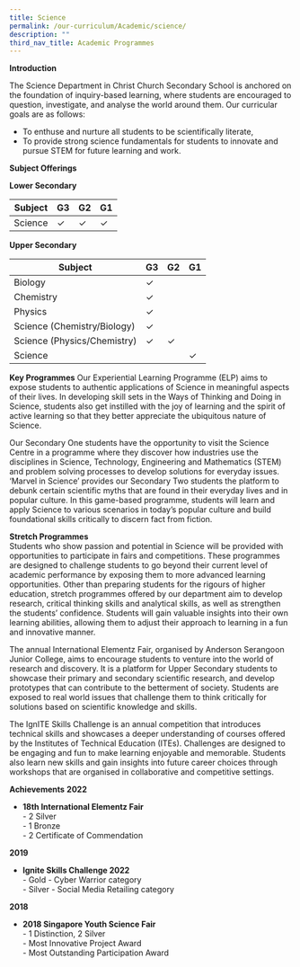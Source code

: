 ```yaml
---
title: Science
permalink: /our-curriculum/Academic/science/
description: ""
third_nav_title: Academic Programmes
---
```

**Introduction**

The Science Department in Christ Church Secondary School is anchored on the foundation of inquiry-based learning, where students are encouraged to question, investigate, and analyse the world around them. Our curricular goals are as follows:

* To enthuse and nurture all students to be scientifically literate,
* To provide strong science fundamentals for students to innovate and pursue STEM for future learning and work.

**Subject Offerings**

**Lower Secondary**

| Subject| G3 | G2 | G1 |
| -------- | -------- | -------- | ------ |
| Science   | ✓     | ✓     | ✓|

**Upper Secondary**

| Subject| G3 | G2 | G1 |
| -------- | -------- | -------- | ------ |
| Biology   | ✓     |      | |
| Chemistry   | ✓     |      | |
| Physics   | ✓     |      | |
| Science (Chemistry/Biology)   | ✓     |      | |
| Science (Physics/Chemistry)   |✓| ✓| |
| Science   |      |      | ✓|


**Key Programmes**
Our Experiential Learning Programme (ELP) aims to expose students to authentic applications of Science in meaningful aspects of their lives. In developing skill sets in the Ways of Thinking and Doing in Science, students also get instilled with the joy of learning and the spirit of active learning so that they better appreciate the ubiquitous nature of Science.

Our Secondary One students have the opportunity to visit the Science Centre in a programme where they discover how industries use the disciplines in Science, Technology, Engineering and Mathematics (STEM) and problem solving processes to develop solutions for everyday issues. ‘Marvel in Science’ provides our Secondary Two students the platform to debunk certain scientific myths that are found in their everyday lives and in popular culture. In this game-based programme, students will learn and apply Science to various scenarios in today’s popular culture and build foundational skills critically to discern fact from fiction.

**Stretch Programmes** <br>
Students who show passion and potential in Science will be provided with opportunities to participate in fairs and competitions. These programmes are designed to challenge students to go beyond their current level of academic performance by exposing them to more advanced learning opportunities. Other than preparing students for the rigours of higher education, stretch programmes offered by our department aim to develop research, critical thinking skills and analytical skills, as well as strengthen the students’ confidence. Students will gain valuable insights into their own learning abilities, allowing them to adjust their approach to learning in a fun and innovative manner. 

The annual International Elementz Fair, organised by Anderson Serangoon Junior College, aims to encourage students to venture into the world of research and discovery. It is a platform for Upper Secondary students to showcase their primary and secondary scientific research, and develop prototypes that can contribute to the betterment of society. Students are exposed to real world issues that challenge them to think critically for solutions based on scientific knowledge and skills.

The IgnITE Skills Challenge is an annual competition that introduces technical skills and showcases a deeper understanding of courses offered by the Institutes of Technical Education (ITEs). Challenges are designed to be engaging and fun to make learning enjoyable and memorable. Students also learn new skills and gain insights into future career choices through workshops that are organised in collaborative and competitive settings.

**Achievements**
**2022**
* **18th International Elementz Fair**<br>
			- 2 Silver<br>
			- 1 Bronze<br> 
			- 2 Certificate of Commendation<br> 

**2019**
* **Ignite Skills Challenge 2022**<br>
			- Gold - Cyber Warrior category<br>
			- Silver - Social Media Retailing category<br> 

**2018**
* **2018 Singapore Youth Science Fair**<br>
			- 1 Distinction, 2 Silver<br>
			- Most Innovative Project Award<br> 
			- Most Outstanding Participation Award<br>